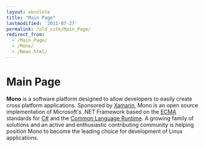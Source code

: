 ```yaml
---
layout: obsolete
title: "Main Page"
lastmodified: '2011-07-27'
permalink: /old_site/Main_Page/
redirect_from:
  - /Main_Page/
  - /Mono/
  - /News.html/
---
```


Main Page
=========

**Mono** is a software platform designed to allow developers to easily create cross platform applications. Sponsored by [Xamarin](http://www.xamarin.com/), Mono is an open source implementation of Microsoft's .NET Framework based on the [ECMA]({{site.github.url}}/old_site/ECMA "ECMA") standards for [C\#]({{site.github.url}}/old_site/CSharp_Compiler "CSharp Compiler") and the [Common Language Runtime]({{site.github.url}}/old_site/Mono:Runtime "Mono:Runtime"). A growing family of solutions and an active and enthusiastic contributing community is helping position Mono to become the leading choice for development of Linux applications.

